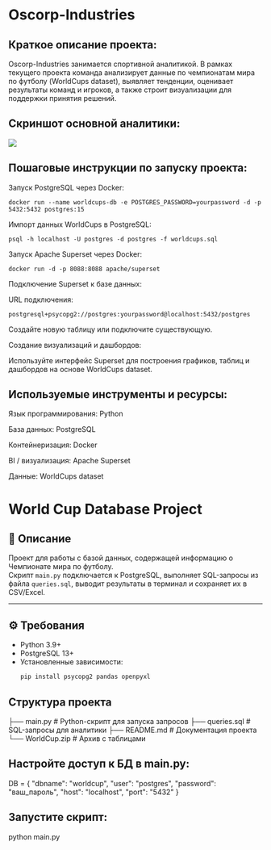 

# Oscorp-Industries

## Краткое описание проекта:
Oscorp-Industries занимается спортивной аналитикой. В рамках текущего проекта команда анализирует данные по чемпионатам мира по футболу (WorldCups dataset), выявляет тенденции, оценивает результаты команд и игроков, а также строит визуализации для поддержки принятия решений.

## Скриншот основной аналитики:
![](Diagram.png)

## Пошаговые инструкции по запуску проекта:

Запуск PostgreSQL через Docker:

```docker run --name worldcups-db -e POSTGRES_PASSWORD=yourpassword -d -p 5432:5432 postgres:15```


Импорт данных WorldCups в PostgreSQL:

```psql -h localhost -U postgres -d postgres -f worldcups.sql```


Запуск Apache Superset через Docker:

```docker run -d -p 8088:8088 apache/superset```


Подключение Superset к базе данных:

URL подключения:

```postgresql+psycopg2://postgres:yourpassword@localhost:5432/postgres```


Создайте новую таблицу или подключите существующую.

Создание визуализаций и дашбордов:

Используйте интерфейс Superset для построения графиков, таблиц и дашбордов на основе WorldCups dataset.


## Используемые инструменты и ресурсы:

Язык программирования: Python

База данных: PostgreSQL

Контейнеризация: Docker

BI / визуализация: Apache Superset

Данные: WorldCups dataset


# World Cup Database Project

## 📌 Описание
Проект для работы с базой данных, содержащей информацию о Чемпионате мира по футболу.  
Скрипт `main.py` подключается к PostgreSQL, выполняет SQL-запросы из файла `queries.sql`, выводит результаты в терминал и сохраняет их в CSV/Excel.

---

## ⚙️ Требования
- Python 3.9+
- PostgreSQL 13+
- Установленные зависимости:
  ```bash
  pip install psycopg2 pandas openpyxl


## Структура проекта
├── main.py          # Python-скрипт для запуска запросов
├── queries.sql      # SQL-запросы для аналитики
├── README.md        # Документация проекта
└── WorldCup.zip     # Архив с таблицами


## Настройте доступ к БД в main.py:

DB = {
    "dbname": "worldcup",
    "user": "postgres",
    "password": "ваш_пароль",
    "host": "localhost",
    "port": "5432"
}


## Запустите скрипт:

python main.py



[Diagram.png]: Diagramm.png